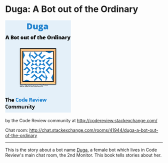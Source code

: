 # Duga: A Bot out of the Ordinary

<img src="./cover.png" width="210" height="296" />

by the Code Review community at <http://codereview.stackexchange.com/>

Chat room: <http://chat.stackexchange.com/rooms/41944/duga-a-bot-out-of-the-ordinary>

* * *

This is the story about a bot name [Duga](http://codereview.stackexchange.com/users/51786/duga), a female bot which lives in Code Review's main chat room, the 2nd Monitor. This book tells stories about her.
